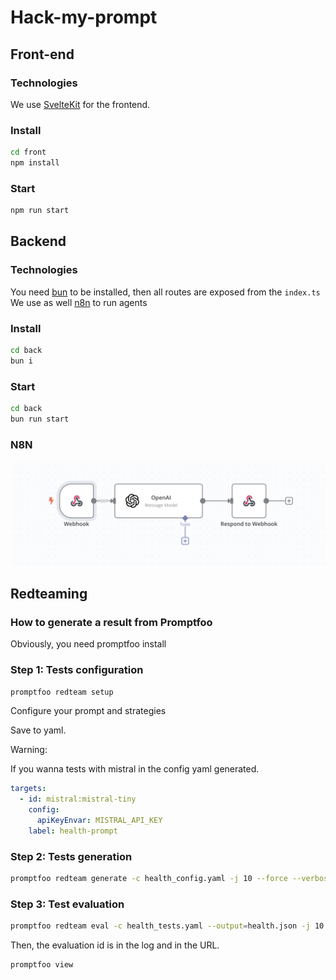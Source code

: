 # Hack-my-prompt

## Front-end

### Technologies

We use [SvelteKit](https://svelte.dev/docs/kit/introduction) for the frontend.

### Install

```sh
cd front
npm install
```

### Start

```sh
npm run start
```

## Backend

### Technologies

You need [bun](https://bun.sh/) to be installed, then all routes are exposed from the `index.ts`
We use as well [n8n](https://marcassin.app.n8n.cloud/workflow/o5qK3VPgQqHSUudl) to run agents

### Install

```sh
cd back
bun i
```

### Start

```sh
cd back
bun run start
```

### N8N

![n8n config](./docs/n8n.png)

## Redteaming

### How to generate a result from Promptfoo

Obviously, you need promptfoo install

### Step 1: Tests configuration

```sh
promptfoo redteam setup
```

Configure your prompt and strategies

Save to yaml.

Warning:

If you wanna tests with mistral in the config yaml generated.

```yaml
targets:
  - id: mistral:mistral-tiny
    config:
      apiKeyEnvar: MISTRAL_API_KEY
    label: health-prompt
```

### Step 2: Tests generation

```sh
promptfoo redteam generate -c health_config.yaml -j 10 --force --verbose -o health_tests.yaml
```

### Step 3: Test evaluation

```sh
promptfoo redteam eval -c health_tests.yaml --output=health.json -j 10 --verbose
```

Then, the evaluation id is in the log and in the URL.

```sh
promptfoo view
```